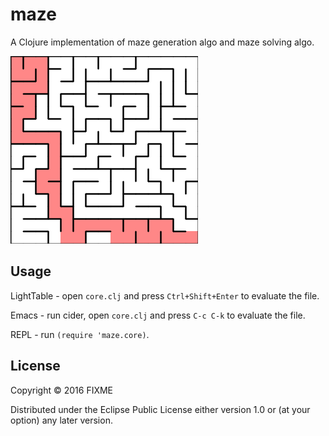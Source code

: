 # maze

A Clojure implementation of maze generation algo and maze solving algo.

![maze example](maze.png)


## Usage

LightTable - open `core.clj` and press `Ctrl+Shift+Enter` to evaluate the file.

Emacs - run cider, open `core.clj` and press `C-c C-k` to evaluate the file.

REPL - run `(require 'maze.core)`.

## License

Copyright © 2016 FIXME

Distributed under the Eclipse Public License either version 1.0 or (at
your option) any later version.
